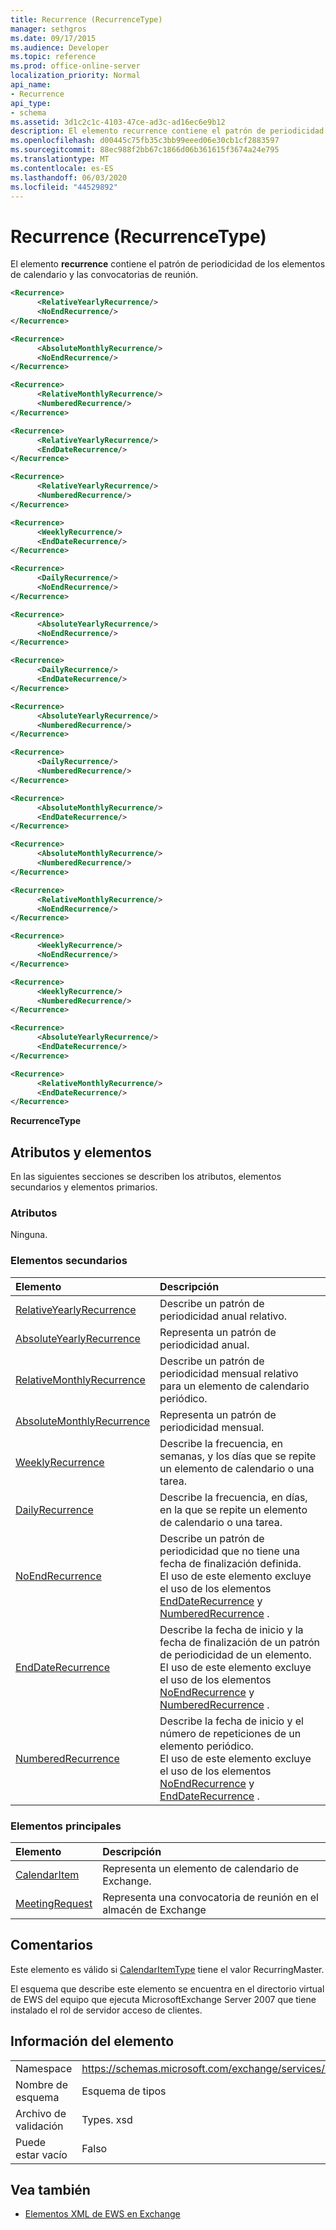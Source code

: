 ```yaml
---
title: Recurrence (RecurrenceType)
manager: sethgros
ms.date: 09/17/2015
ms.audience: Developer
ms.topic: reference
ms.prod: office-online-server
localization_priority: Normal
api_name:
- Recurrence
api_type:
- schema
ms.assetid: 3d1c2c1c-4103-47ce-ad3c-ad16ec6e9b12
description: El elemento recurrence contiene el patrón de periodicidad de los elementos de calendario y las convocatorias de reunión.
ms.openlocfilehash: d00445c75fb35c3bb99eeed06e30cb1cf2883597
ms.sourcegitcommit: 88ec988f2bb67c1866d06b361615f3674a24e795
ms.translationtype: MT
ms.contentlocale: es-ES
ms.lasthandoff: 06/03/2020
ms.locfileid: "44529892"
---
```

# <a name="recurrence-recurrencetype"></a>Recurrence (RecurrenceType)

El elemento **recurrence** contiene el patrón de periodicidad de los elementos de calendario y las convocatorias de reunión. 
  
```xml
<Recurrence>
      <RelativeYearlyRecurrence/>
      <NoEndRecurrence/>
</Recurrence>
```

```xml
<Recurrence>
      <AbsoluteMonthlyRecurrence/>
      <NoEndRecurrence/>
</Recurrence>
```

```xml
<Recurrence>
      <RelativeMonthlyRecurrence/> 
      <NumberedRecurrence/>
</Recurrence>
```

```xml
<Recurrence>
      <RelativeYearlyRecurrence/> 
      <EndDateRecurrence/> 
</Recurrence>
```

```xml
<Recurrence>
      <RelativeYearlyRecurrence/> 
      <NumberedRecurrence/>
</Recurrence>
```

```xml
<Recurrence>
      <WeeklyRecurrence/> 
      <EndDateRecurrence/>
</Recurrence>
```

```xml
<Recurrence>
      <DailyRecurrence/> 
      <NoEndRecurrence/>
</Recurrence>
```

```xml
<Recurrence>
      <AbsoluteYearlyRecurrence/> 
      <NoEndRecurrence/> 
</Recurrence>
```

```xml
<Recurrence>
      <DailyRecurrence/> 
      <EndDateRecurrence/>
</Recurrence>
```

```xml
<Recurrence>
      <AbsoluteYearlyRecurrence/> 
      <NumberedRecurrence/> 
</Recurrence>
```

```xml
<Recurrence>
      <DailyRecurrence/> 
      <NumberedRecurrence/> 
</Recurrence>
```

```xml
<Recurrence>
      <AbsoluteMonthlyRecurrence/> 
      <EndDateRecurrence/> 
</Recurrence>
```

```xml
<Recurrence>
      <AbsoluteMonthlyRecurrence/> 
      <NumberedRecurrence/> 
</Recurrence>
```

```xml
<Recurrence>
      <RelativeMonthlyRecurrence/> 
      <NoEndRecurrence/>
</Recurrence>
```

```xml
<Recurrence>
      <WeeklyRecurrence/> 
      <NoEndRecurrence/> 
</Recurrence>
```

```xml
<Recurrence>
      <WeeklyRecurrence/> 
      <NumberedRecurrence/> 
</Recurrence>
```

```xml
<Recurrence>
      <AbsoluteYearlyRecurrence/> 
      <EndDateRecurrence/>
</Recurrence>
```

```xml
<Recurrence>
      <RelativeMonthlyRecurrence/> 
      <EndDateRecurrence/>
</Recurrence>
```

**RecurrenceType**

## <a name="attributes-and-elements"></a>Atributos y elementos

En las siguientes secciones se describen los atributos, elementos secundarios y elementos primarios.
  
### <a name="attributes"></a>Atributos

Ninguna.
  
### <a name="child-elements"></a>Elementos secundarios

|**Elemento**|**Descripción**|
|:-----|:-----|
|[RelativeYearlyRecurrence](relativeyearlyrecurrence.md) <br/> |Describe un patrón de periodicidad anual relativo.  <br/> |
|[AbsoluteYearlyRecurrence](absoluteyearlyrecurrence.md) <br/> |Representa un patrón de periodicidad anual.  <br/> |
|[RelativeMonthlyRecurrence](relativemonthlyrecurrence.md) <br/> |Describe un patrón de periodicidad mensual relativo para un elemento de calendario periódico.  <br/> |
|[AbsoluteMonthlyRecurrence](absolutemonthlyrecurrence.md) <br/> |Representa un patrón de periodicidad mensual.  <br/> |
|[WeeklyRecurrence](weeklyrecurrence.md) <br/> |Describe la frecuencia, en semanas, y los días que se repite un elemento de calendario o una tarea.  <br/> |
|[DailyRecurrence](dailyrecurrence.md) <br/> |Describe la frecuencia, en días, en la que se repite un elemento de calendario o una tarea.  <br/> |
|[NoEndRecurrence](noendrecurrence.md) <br/> |Describe un patrón de periodicidad que no tiene una fecha de finalización definida.  <br/> El uso de este elemento excluye el uso de los elementos [EndDateRecurrence](enddaterecurrence.md) y [NumberedRecurrence](numberedrecurrence.md) .  <br/> |
|[EndDateRecurrence](enddaterecurrence.md) <br/> |Describe la fecha de inicio y la fecha de finalización de un patrón de periodicidad de un elemento.  <br/> El uso de este elemento excluye el uso de los elementos [NoEndRecurrence](noendrecurrence.md) y [NumberedRecurrence](numberedrecurrence.md) .  <br/> |
|[NumberedRecurrence](numberedrecurrence.md) <br/> |Describe la fecha de inicio y el número de repeticiones de un elemento periódico.  <br/> El uso de este elemento excluye el uso de los elementos [NoEndRecurrence](noendrecurrence.md) y [EndDateRecurrence](enddaterecurrence.md) .  <br/> |
   
### <a name="parent-elements"></a>Elementos principales

|**Elemento**|**Descripción**|
|:-----|:-----|
|[CalendarItem](calendaritem.md) <br/> |Representa un elemento de calendario de Exchange.  <br/> |
|[MeetingRequest](meetingrequest.md) <br/> |Representa una convocatoria de reunión en el almacén de Exchange  <br/> |
   
## <a name="remarks"></a>Comentarios

Este elemento es válido si [CalendarItemType](calendaritemtype.md) tiene el valor RecurringMaster. 
  
El esquema que describe este elemento se encuentra en el directorio virtual de EWS del equipo que ejecuta MicrosoftExchange Server 2007 que tiene instalado el rol de servidor acceso de clientes.
  
## <a name="element-information"></a>Información del elemento

|||
|:-----|:-----|
|Namespace  <br/> |https://schemas.microsoft.com/exchange/services/2006/types  <br/> |
|Nombre de esquema  <br/> |Esquema de tipos  <br/> |
|Archivo de validación  <br/> |Types. xsd  <br/> |
|Puede estar vacío  <br/> |Falso  <br/> |
   
## <a name="see-also"></a>Vea también

- [Elementos XML de EWS en Exchange](ews-xml-elements-in-exchange.md)

